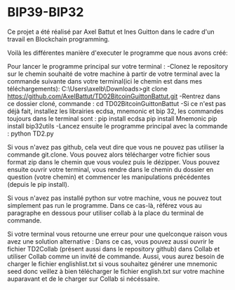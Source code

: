 # BIP39-BIP32
Ce projet a été réalisé par Axel Battut et Ines Guitton dans le cadre d'un travail en Blockchain programming. 

Voilà les différentes manière d'executer le programme que nous avons créé:

Pour lancer le programme principal sur votre terminal :
-Clonez le repository sur le chemin souhaité de votre machine à partir de votre terminal avec la commande suivante dans votre terminal(ici le chemin est dans mes téléchargements): 
C:\Users\axelb\Downloads>git clone https://github.com/AxelBattut/TD02BitcoinGuittonBattut.git
-Rentrez dans ce dossier cloné, commande : cd TD02BitcoinGuittonBattut
-Si ce n'est pas déjà fait, installez les librairies ecdsa, mnemonic et bip 32, les commandes toujours dans le terminal sont : 
pip install ecdsa
pip install Mnemonic
pip install bip32utils
-Lancez ensuite le programme principal avec la commande : python TD2.py


Si vous n'avez pas github, cela veut dire que vous ne pouvez pas utiliser la commande git.clone. Vous pouvez alors télécharger votre fichier sous format zip dans le chemin que vous voulez puis le dézipper. Vous pouvez ensuite ouvrir votre terminal, vous rendre dans le chemin du dossier en question (votre chemin) et commencer les manipulations précédentes (depuis le pip install).

Si vous n'avez pas installé python sur votre machine, vous ne pouvez tout simplement pas run le programme. Dans ce cas-là, référez vous au paragraphe en dessous pour utiliser collab à la place du terminal de commande.

Si votre terminal vous retourne une erreur pour une quelconque raison vous avez une solution alternative :
Dans ce cas, vous pouvez aussi ouvrir le fichier TD2Collab (présent aussi dans le repository github) dans Collab et utiliser Collab comme un invité de commande.
Aussi, vous aurez besoin de charger le fichier englishlist.txt si vous souhaitez générer une mnemonic seed donc veillez à bien télécharger le fichier english.txt sur votre machine auparavant et de le charger sur Collab si nécéssaire.

